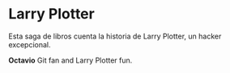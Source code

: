 # Larry Plotter

Esta saga de libros cuenta la historia de Larry Plotter,  un hacker 
excepcional.


**Octavio** Git fan and  Larry Plotter fun.
